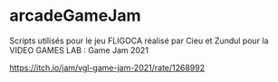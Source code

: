 # arcadeGameJam


Scripts utilisés pour le jeu FLIGOCA réalisé par Cieu et Zundul pour la VIDEO GAMES LAB : Game Jam 2021

https://itch.io/jam/vgl-game-jam-2021/rate/1268992
